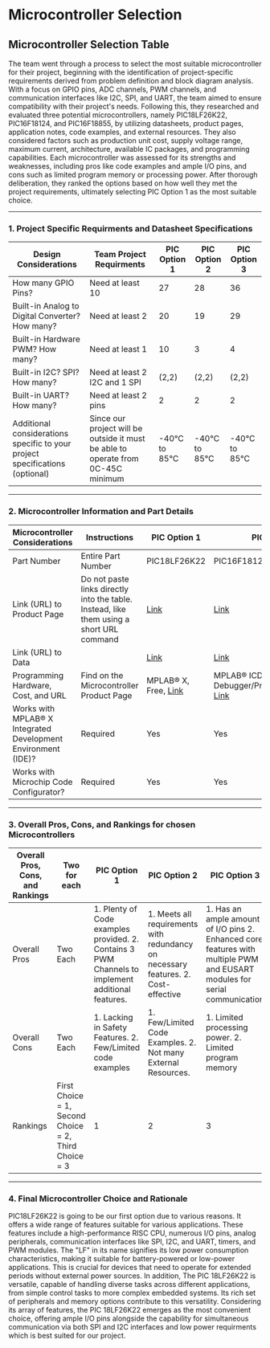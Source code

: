 # Microcontroller Selection

## Microcontroller Selection Table

The team went through a process to select the most suitable microcontroller for their project, beginning with the identification of project-specific requirements derived from problem definition and block diagram analysis. With a focus on GPIO pins, ADC channels, PWM channels, and communication interfaces like I2C, SPI, and UART, the team aimed to ensure compatibility with their project's needs. Following this, they researched and evaluated three potential microcontrollers, namely PIC18LF26K22, PIC16F18124, and PIC16F18855, by utilizing datasheets, product pages, application notes, code examples, and external resources. They also considered factors such as production unit cost, supply voltage range, maximum current, architecture, available IC packages, and programming capabilities. Each microcontroller was assessed for its strengths and weaknesses, including pros like code examples and ample I/O pins, and cons such as limited program memory or processing power. After thorough deliberation, they ranked the options based on how well they met the project requirements, ultimately selecting PIC Option 1 as the most suitable choice.
***
### 1. Project Specific Requirments and Datasheet Specifications

| Design Considerations  | Team Project Requirments | PIC Option 1 | PIC Option 2 | PIC Option 3 |
| ---------------------- | ------------------------ | ------------ | ------------ | ------------ |
| How many GPIO Pins?  | Need at least 10  | 27 | 28 | 36 |
| Built-in Analog to Digital Converter? How many?  | Need at least 2  | 20 | 19 | 29 |
| Built-in Hardware PWM? How many? | Need at least 1 | 10 | 3 | 4 |
|Built-in I2C? SPI? How many? | Need at least 2 I2C and 1 SPI | (2,2) | (2,2) | (2,2) |
| Built-in UART? How many? | Need at least 2 pins | 2 | 2 | 2 |
|Additional considerations specific to your project specifications (optional)| Since our project will be outside it must be able to operate from 0C-45C minimum | -40℃ to 85℃ | -40℃ to 85℃ | -40℃ to 85℃ |
***
### 2. Microcontroller Information and Part Details

| Microcontroller Considerations  | Instructions | PIC Option 1 | PIC Option 2 | PIC Option 3 |
| ------------------------------- | ------------ | ------------ | ------------ | ------------ |
| Part Number | Entire Part Number | PIC18LF26K22 | PIC16F18124 | PIC16F18855 |
| Link (URL) to Product Page | Do not paste links directly into the table. Instead, like them using a short URL command | [Link](https://www.microchip.com/en-us/product/pic18f26k22#document-table) | [Link](https://www.microchip.com/en-us/product/PIC18F24Q24#purchase-from-store) | [Link](https://www.microchip.com/en-us/product/pic16f18855) |
| Link (URL) to Data |  | [Link](https://ww1.microchip.com/downloads/aemDocuments/documents/MCU08/ProductDocuments/DataSheets/PIC18%28L%29F2X-4XK22-Data-Sheet-40001412H.pdf) | [Link](https://ww1.microchip.com/downloads/aemDocuments/documents/MCU08/ProductDocuments/DataSheets/PIC18F24-25Q24-Microcontroller-Data-Sheet-DS40002517.pdf) | [Link](https://ww1.microchip.com/downloads/en/DeviceDoc/400001802D.pdf) |
| Programming Hardware, Cost, and URL | Find on the Microcontroller Product Page | MPLAB® X, Free, [Link](https://www.microchip.com/development-tools/) | MPLAB® ICD 5 In-Circuit Debugger/Programmer,$399.99, [Link](https://www.microchip.com/en-us/development-tool/DV164055) | MPAB X, MPAB ICD, ICE, [Link](https://www.microchip.com/en-us/development-tool/dv244140) |
| Works with MPLAB® X Integrated Development Environment (IDE)? | Required | Yes | Yes | Yes |
| Works with Microchip Code Configurator? | Required | Yes | Yes | Yes |
***
### 3. Overall Pros, Cons, and Rankings for chosen Microcontrollers 

| Overall Pros, Cons, and Rankings | Two for each | PIC Option 1 | PIC Option 2 | PIC Option 3 |
| -------------------------------- | -------------| -------------| -------------| -------------|
| Overall Pros                     | Two Each     | 1. Plenty of Code examples provided. 2. Contains 3 PWM Channels to implement additional features. | 1. Meets all requirements with redundancy on necessary features. 2. Cost-effective | 1. Has an ample amount of I/O pins 2. Enhanced core features with multiple PWM and EUSART modules for serial communication |
| Overall Cons                     | Two Each     | 1. Lacking in Safety Features. 2. Few/Limited code examples | 1. Few/Limited Code Examples. 2. Not many External Resources. | 1. Limited processing power. 2. Limited program memory |
| Rankings                         | First Choice = 1, Second Choice = 2, Third Choice = 3 | 1 | 2 | 3 |

***
### 4. Final Microcontroller Choice and Rationale

PIC18LF26K22 is going to be our first option due to various reasons.  It offers a wide range of features suitable for various applications. These features include a high-performance RISC CPU, numerous I/O pins, analog peripherals, communication interfaces like SPI, I2C, and UART, timers, and PWM modules. The "LF" in its name signifies its low power consumption characteristics, making it suitable for battery-powered or low-power applications. This is crucial for devices that need to operate for extended periods without external power sources. In addition, The PIC 18LF26K22 is versatile, capable of handling diverse tasks across different applications, from simple control tasks to more complex embedded systems. Its rich set of peripherals and memory options contribute to this versatility. Considering its array of features, the PIC 18LF26K22 emerges as the most convenient choice, offering ample I/O pins alongside the capability for simultaneous communication via both SPI and I2C interfaces and low power requirments which is best suited for our project.
